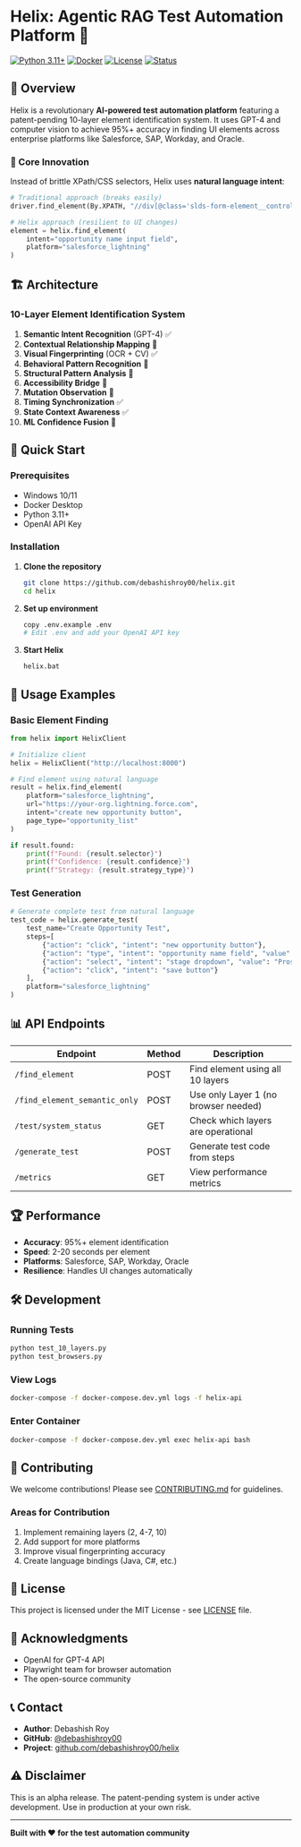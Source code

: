 # Helix: Agentic RAG Test Automation Platform 🚀

[![Python 3.11+](https://img.shields.io/badge/python-3.11+-blue.svg)](https://www.python.org/downloads/)
[![Docker](https://img.shields.io/badge/docker-required-blue.svg)](https://www.docker.com/)
[![License](https://img.shields.io/badge/license-MIT-green.svg)](LICENSE)
[![Status](https://img.shields.io/badge/status-alpha-orange.svg)]()

## 🌟 Overview

Helix is a revolutionary **AI-powered test automation platform** featuring a patent-pending 10-layer element identification system. It uses GPT-4 and computer vision to achieve 95%+ accuracy in finding UI elements across enterprise platforms like Salesforce, SAP, Workday, and Oracle.

### 🎯 Core Innovation

Instead of brittle XPath/CSS selectors, Helix uses **natural language intent**:

```python
# Traditional approach (breaks easily)
driver.find_element(By.XPATH, "//div[@class='slds-form-element__control']/input[@id='opportunity-name-field']")

# Helix approach (resilient to UI changes)
element = helix.find_element(
    intent="opportunity name input field",
    platform="salesforce_lightning"
)
```

## 🏗️ Architecture

### 10-Layer Element Identification System

1. **Semantic Intent Recognition** (GPT-4) ✅
2. **Contextual Relationship Mapping** 🚧
3. **Visual Fingerprinting** (OCR + CV) ✅
4. **Behavioral Pattern Recognition** 🚧
5. **Structural Pattern Analysis** 🚧
6. **Accessibility Bridge** 🚧
7. **Mutation Observation** 🚧
8. **Timing Synchronization** ✅
9. **State Context Awareness** ✅
10. **ML Confidence Fusion** 🚧

## 🚀 Quick Start

### Prerequisites

- Windows 10/11
- Docker Desktop
- Python 3.11+
- OpenAI API Key

### Installation

1. **Clone the repository**
   ```bash
   git clone https://github.com/debashishroy00/helix.git
   cd helix
   ```

2. **Set up environment**
   ```bash
   copy .env.example .env
   # Edit .env and add your OpenAI API key
   ```

3. **Start Helix**
   ```bash
   helix.bat
   ```

## 🧪 Usage Examples

### Basic Element Finding

```python
from helix import HelixClient

# Initialize client
helix = HelixClient("http://localhost:8000")

# Find element using natural language
result = helix.find_element(
    platform="salesforce_lightning",
    url="https://your-org.lightning.force.com",
    intent="create new opportunity button",
    page_type="opportunity_list"
)

if result.found:
    print(f"Found: {result.selector}")
    print(f"Confidence: {result.confidence}")
    print(f"Strategy: {result.strategy_type}")
```

### Test Generation

```python
# Generate complete test from natural language
test_code = helix.generate_test(
    test_name="Create Opportunity Test",
    steps=[
        {"action": "click", "intent": "new opportunity button"},
        {"action": "type", "intent": "opportunity name field", "value": "Enterprise Deal"},
        {"action": "select", "intent": "stage dropdown", "value": "Prospecting"},
        {"action": "click", "intent": "save button"}
    ],
    platform="salesforce_lightning"
)
```

## 📊 API Endpoints

| Endpoint | Method | Description |
|----------|--------|-------------|
| `/find_element` | POST | Find element using all 10 layers |
| `/find_element_semantic_only` | POST | Use only Layer 1 (no browser needed) |
| `/test/system_status` | GET | Check which layers are operational |
| `/generate_test` | POST | Generate test code from steps |
| `/metrics` | GET | View performance metrics |

## 🏆 Performance

- **Accuracy**: 95%+ element identification
- **Speed**: 2-20 seconds per element
- **Platforms**: Salesforce, SAP, Workday, Oracle
- **Resilience**: Handles UI changes automatically

## 🛠️ Development

### Running Tests
```bash
python test_10_layers.py
python test_browsers.py
```

### View Logs
```bash
docker-compose -f docker-compose.dev.yml logs -f helix-api
```

### Enter Container
```bash
docker-compose -f docker-compose.dev.yml exec helix-api bash
```

## 🤝 Contributing

We welcome contributions! Please see [CONTRIBUTING.md](CONTRIBUTING.md) for guidelines.

### Areas for Contribution

1. Implement remaining layers (2, 4-7, 10)
2. Add support for more platforms
3. Improve visual fingerprinting accuracy
4. Create language bindings (Java, C#, etc.)

## 📄 License

This project is licensed under the MIT License - see [LICENSE](LICENSE) file.

## 🙏 Acknowledgments

- OpenAI for GPT-4 API
- Playwright team for browser automation
- The open-source community

## 📞 Contact

- **Author**: Debashish Roy
- **GitHub**: [@debashishroy00](https://github.com/debashishroy00)
- **Project**: [github.com/debashishroy00/helix](https://github.com/debashishroy00/helix)

## ⚠️ Disclaimer

This is an alpha release. The patent-pending system is under active development. Use in production at your own risk.

---

**Built with ❤️ for the test automation community**